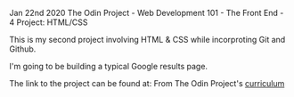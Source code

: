 Jan 22nd 2020
The Odin Project - Web Development 101 - The Front End - 4
Project: HTML/CSS

This is my second project involving HTML & CSS while incorproting Git and Github.

I'm going to be building a typical Google results page.

The link to the project can be found at: From The Odin Project's [curriculum](http://www.theodinproject.com/courses/web-development-101/lessons/html-css)